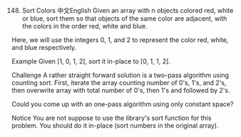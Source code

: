 148. Sort Colors
中文English
Given an array with n objects colored red, white or blue, sort them so that objects of the same color are adjacent, with the colors in the order red, white and blue.

Here, we will use the integers 0, 1, and 2 to represent the color red, white, and blue respectively.

Example
Given [1, 0, 1, 2], sort it in-place to [0, 1, 1, 2].

Challenge
A rather straight forward solution is a two-pass algorithm using counting sort.
First, iterate the array counting number of 0's, 1's, and 2's, then overwrite array with total number of 0's, then 1's and followed by 2's.

Could you come up with an one-pass algorithm using only constant space?

Notice
You are not suppose to use the library's sort function for this problem.
You should do it in-place (sort numbers in the original array).

